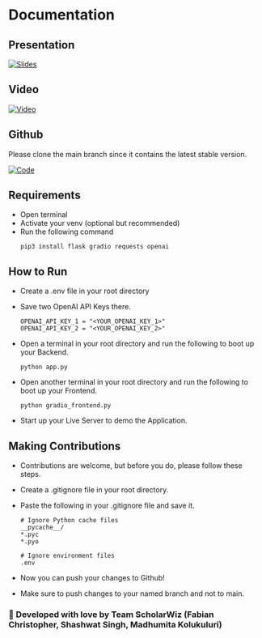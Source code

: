# Documentation

## Presentation
<p align="left">
  <a href="https://docs.google.com/presentation/d/1XAVLdmoZwuCC4ot5t-BM7qtA7b58TUdIf6kfdcoh20o/edit?usp=sharing" target="_blank">
    <img src="https://img.shields.io/badge/Open%20Slides-blue?style=for-the-badge" alt="Slides">
  </a>
</p>

## Video
<p align="left">
  <a href="https://drive.google.com/file/d/1AKJwu7iaXruduoMPH0bK47lWcvgU9AUs/view?usp=sharing" target="_blank">
    <img src="https://img.shields.io/badge/Open%20Video-olive?style=for-the-badge" alt="Video">
  </a>
</p>

## Github
Please clone the main branch since it contains the latest stable version.

<p align="left">
  <a href="https://github.com/FabianChristopher/DelveDeep.git" target="_blank">
    <img src="https://img.shields.io/badge/Open%20Code-orange?style=for-the-badge" alt="Code">
  </a>
</p>

## Requirements
- Open terminal 
- Activate your venv (optional but recommended)
- Run the following command
    ```
    pip3 install flask gradio requests openai
    ```

## How to Run
- Create a .env file in your root directory
- Save two OpenAI API Keys there. 

    ```
    OPENAI_API_KEY_1 = "<YOUR_OPENAI_KEY_1>"
    OPENAI_API_KEY_2 = "<YOUR_OPENAI_KEY_2>" 
    ```

- Open a terminal in your root directory and run the following to boot up your Backend.

    ```
    python app.py
    ```
- Open another terminal in your root directory and run the following to boot up your Frontend.

    ```
    python gradio_frontend.py
    ```
      
- Start up your Live Server to demo the Application.

## Making Contributions
- Contributions are welcome, but before you do, please follow these steps.
- Create a .gitignore file in your root directory.
- Paste the following in your .gitignore file and save it.

    ```
    # Ignore Python cache files
    __pycache__/
    *.pyc
    *.pyo

    # Ignore environment files
    .env
    ```
- Now you can push your changes to Github!
- Make sure to push changes to your named branch and not to main.

### 💖 Developed with love by Team ScholarWiz (Fabian Christopher, Shashwat Singh, Madhumita Kolukuluri)
